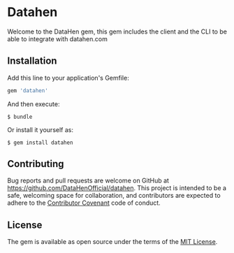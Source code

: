 # Datahen

Welcome to the DataHen gem, this gem includes the client and the CLI to be able to integrate with datahen.com

## Installation

Add this line to your application's Gemfile:

```ruby
gem 'datahen'
```

And then execute:

    $ bundle

Or install it yourself as:

    $ gem install datahen



## Contributing

Bug reports and pull requests are welcome on GitHub at https://github.com/DataHenOfficial/datahen. This project is intended to be a safe, welcoming space for collaboration, and contributors are expected to adhere to the [Contributor Covenant](http://contributor-covenant.org) code of conduct.

## License

The gem is available as open source under the terms of the [MIT License](https://opensource.org/licenses/MIT).
